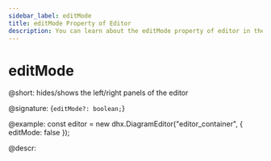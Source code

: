 ```yaml
---
sidebar_label: editMode
title: editMode Property of Editor
description: You can learn about the editMode property of editor in the documentation of the DHTMLX JavaScript Diagram library. Browse developer guides and API reference, try out code examples and live demos, and download a free 30-day evaluation version of DHTMLX Diagram.
---
```


# editMode

@short: hides/shows the left/right panels of the editor

@signature: {`editMode?: boolean;`}

@example:
const editor = new dhx.DiagramEditor("editor_container", {
    editMode: false
});

@descr:
